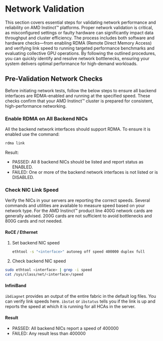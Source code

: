 # Network Validation

This section covers essential steps for validating network performance and reliability on AMD Instinct™ platforms. Proper network validation is critical, as misconfigured settings or faulty hardware can significantly impact data throughput and cluster efficiency. The process includes both software and hardware checks—from enabling RDMA (Remote Direct Memory Access) and verifying link speed to running targeted performance benchmarks and evaluating collective GPU operations. By following the outlined procedures, you can quickly identify and resolve network bottlenecks, ensuring your system delivers optimal performance for high-demand workloads.

## Pre-Validation Network Checks

Before initiating network tests, follow the below steps to ensure all backend interfaces are RDMA-enabled and running at the specified speed. These checks confirm that your AMD Instinct™ cluster is prepared for consistent, high-performance networking.

### Enable RDMA on All Backend NICs

All the backend network interfaces should support RDMA. To ensure it is enabled use the command:

```bash
rdma link
```

Result:

* PASSED: All 8 backend NICs should be listed and report status as ENABLED.
* FAILED: One or more of the backend network interfaces is not listed or is DISABLED.

### Check NIC Link Speed

Verify the NICs in your servers are reporting the correct speeds. Several commands and utilities are available to measure speed based on your network type. For the AMD Instinct™ product line 400G network cards are generally advised. 200G cards are not sufficient to avoid bottlenecks and 800G cards and not needed.

#### RoCE / Ethernet

1. Set backend NIC speed

   ```bash
   ethtool -s "<interface>" autoneg off speed 400000 duplex full
   ```

2. Check backend NIC speed

```bash
sudo ethtool <interface> | grep -i speed
cat /sys/class/net/<interface>/speed
```

#### InfiniBand

`ibdiagnet` provides an output of the entire fabric in the default log files. You can verify link speeds here.
`ibstat` or `ibstatus` tells you if the link is up and reports the speed at which it is running for all HCAs in the server.

#### Result

* PASSED: All backend NICs report a speed of 400000
* FAILED: Any result less than 400000
